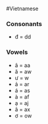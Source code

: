#Vietnamese 
### Consonants
* đ = dd
### Vowels
* â = aa
* ă = aw
* ư = w
* ả = ar
* á = as
* à = af
* ạ = aj
* ã = ax
* ơ = ow